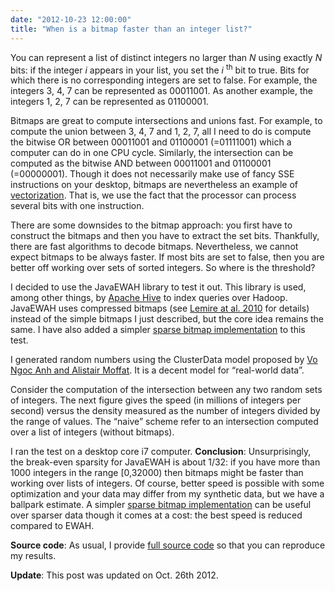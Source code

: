 ```yaml
---
date: "2012-10-23 12:00:00"
title: "When is a bitmap faster than an integer list?"
---
```




You can represent a list of distinct integers no larger than _N_ using exactly _N_ bits: if the integer _i_ appears in your list, you set the _i_ <sup>th</sup> bit to true. Bits for which there is no corresponding integers are set to false. For example, the integers 3, 4, 7 can be represented as 00011001. As another example, the integers 1, 2, 7 can be represented as 01100001.

Bitmaps are great to compute intersections and unions fast. For example, to compute the union between 3, 4, 7 and 1, 2, 7, all I need to do is compute the bitwise OR between 00011001 and 01100001 (=01111001) which a computer can do in one CPU cycle. Similarly, the intersection can be computed as the bitwise AND between 00011001 and 01100001 (=00000001).
Though it does not necessarily make use of fancy SSE instructions on your desktop, bitmaps are nevertheless an example of [vectorization](https://en.wikipedia.org/wiki/Vectorization_(parallel_computing)). That is, we use the fact that the processor can process several bits with one instruction.

There are some downsides to the bitmap approach: you first have to construct the bitmaps and then you have to extract the set bits. Thankfully, there are fast algorithms to decode bitmaps.
Nevertheless, we cannot expect bitmaps to be always faster. If most bits are set to false, then you are better off working over sets of sorted integers. So where is the threshold?

I decided to use the JavaEWAH library to test it out. This library is used, among other things, by [Apache Hive](http://hive.apache.org/) to index queries over Hadoop. JavaEWAH uses compressed bitmaps (see [Lemire at al. 2010](http://arxiv.org/abs/0901.3751) for details) instead of the simple bitmaps I just described, but the core idea remains the same. I have also added a simpler [sparse bitmap implementation](https://github.com/lemire/sparsebitmap) to this test.

I generated random numbers using the ClusterData model proposed by [Vo Ngoc Anh and Alistair Moffat](http://onlinelibrary.wiley.com/doi/10.1002/spe.948/abstract). It is a decent model for &ldquo;real-world data&rdquo;.

Consider the computation of the intersection between any two random sets of integers. The next figure gives the speed (in millions of integers per second) versus the density measured as the number of integers divided by the range of values. The &ldquo;naive&rdquo; scheme refer to an intersection computed over a list of integers (without bitmaps).

I ran the test on a desktop core i7 computer.
__Conclusion__: Unsurprisingly, the break-even sparsity for JavaEWAH is about 1/32: if you have more than 1000 integers in the range [0,32000) then bitmaps might be faster than working over lists of integers. Of course, better speed is possible with some optimization and your data may differ from my synthetic data, but we have a ballpark estimate. A simpler [sparse bitmap implementation](https://github.com/lemire/sparsebitmap) can be useful over sparser data though it comes at a cost: the best speed is reduced compared to EWAH.

__Source code__: As usual, I provide [full source code](https://github.com/lemire/Code-used-on-Daniel-Lemire-s-blog/tree/master/2012/10/23) so that you can reproduce my results.

__Update__: This post was updated on Oct. 26th 2012.
